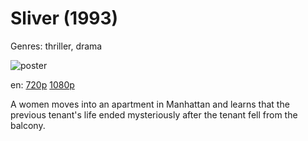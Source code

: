 # Sliver (1993)

Genres: thriller, drama

![poster](http://image.tmdb.org/t/p/w500/av21Dfu31DQPtp5jkorMMS58rQC.jpg)

en:
  [720p](magnet:?xt=urn:btih:4999D1DB1B202510464F0690C2BC28A23B1D43C5&tr=udp://glotorrents.pw:6969/announce&tr=udp://tracker.opentrackr.org:1337/announce&tr=udp://torrent.gresille.org:80/announce&tr=udp://tracker.openbittorrent.com:80&tr=udp://tracker.coppersurfer.tk:6969&tr=udp://tracker.leechers-paradise.org:6969&tr=udp://p4p.arenabg.ch:1337&tr=udp://tracker.internetwarriors.net:1337)
  [1080p](magnet:?xt=urn:btih:5B64CB9BF4690B8F7368DA474561CD3E83CEC6B0&tr=udp://glotorrents.pw:6969/announce&tr=udp://tracker.opentrackr.org:1337/announce&tr=udp://torrent.gresille.org:80/announce&tr=udp://tracker.openbittorrent.com:80&tr=udp://tracker.coppersurfer.tk:6969&tr=udp://tracker.leechers-paradise.org:6969&tr=udp://p4p.arenabg.ch:1337&tr=udp://tracker.internetwarriors.net:1337)
  


A women moves into an apartment in Manhattan and learns that the previous tenant's life ended mysteriously after the tenant fell from the balcony.